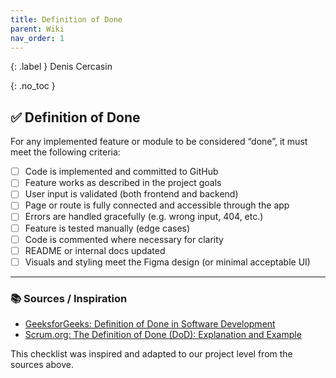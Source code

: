 ```yaml
---
title: Definition of Done
parent: Wiki
nav_order: 1
---
```


{: .label }
Denis Cercasin

{: .no_toc }
## ✅ Definition of Done

For any implemented feature or module to be considered “done”, it must meet the following criteria:

- [ ] Code is implemented and committed to GitHub
- [ ] Feature works as described in the project goals
- [ ] User input is validated (both frontend and backend)
- [ ] Page or route is fully connected and accessible through the app
- [ ] Errors are handled gracefully (e.g. wrong input, 404, etc.)
- [ ] Feature is tested manually (edge cases)
- [ ] Code is commented where necessary for clarity
- [ ] README or internal docs updated
- [ ] Visuals and styling meet the Figma design (or minimal acceptable UI)

---

### 📚 Sources / Inspiration

- [GeeksforGeeks: Definition of Done in Software Development](https://www.geeksforgeeks.org/definition-of-done-in-software-development/)
- [Scrum.org: The Definition of Done (DoD): Explanation and Example](https://www.scrum.org/resources/blog/definition-done-dod-explanation-and-example)

This checklist was inspired and adapted to our project level from the sources above.